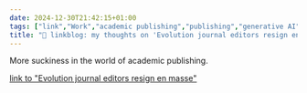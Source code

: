 ```yaml
---
date: 2024-12-30T21:42:15+01:00
tags: ["link","Work","academic publishing","publishing","generative AI","Elsevier"]
title: "🔗 linkblog: my thoughts on 'Evolution journal editors resign en masse'"
---
```

More suckiness in the world of academic publishing.

[link to "Evolution journal editors resign en masse"](https://arstechnica.com/science/2024/12/journal-editors-resign-to-protest-ai-use-high-fees-and-more/)